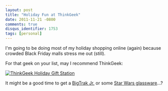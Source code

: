 ```yaml
---
layout: post
title: "Holiday Fun at ThinkGeek"
date: 2011-11-21 -0800
comments: true
disqus_identifier: 1753
tags: [personal]
---
```

I'm going to be doing most of my holiday shopping online (again) because
crowded Black Friday malls stress me out (still).

For that geek on your list, may I recommend ThinkGeek:

[![ThinkGeek Holiday Gift
Station](http://www.awltovhc.com/image-4317610-10967633)](http://www.jdoqocy.com/click-4317610-10967632)

It might be a good time to get a [BigTrak
Jr.](/archive/2011/05/18/bigtrak-awesome-toy-for-subversive-programming-education.aspx)
or some [Star Wars
glassware](/archive/2011/08/23/star-wars-drink-time.aspx)...?

